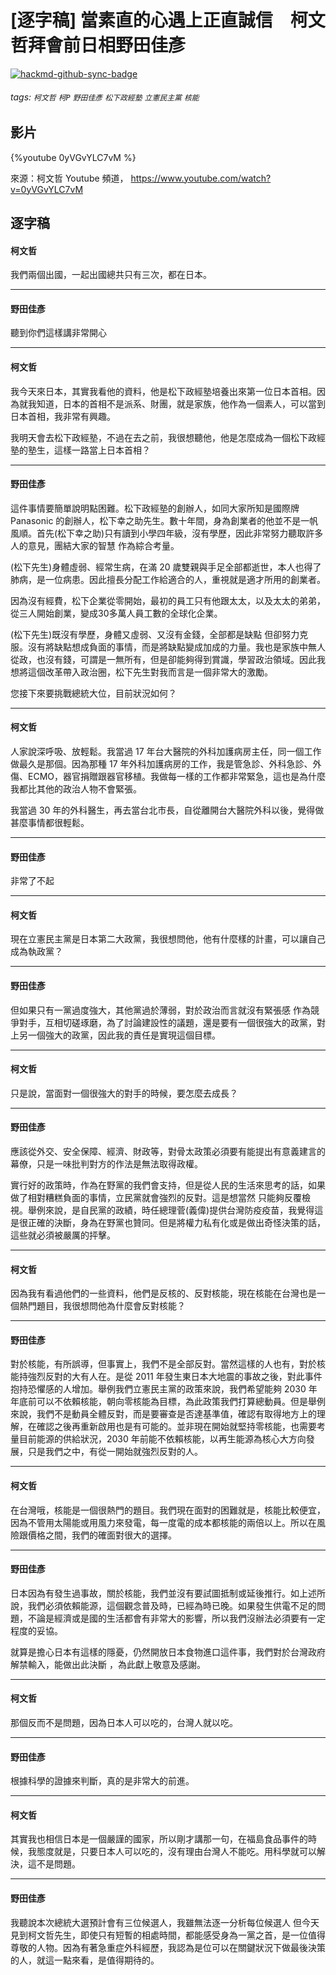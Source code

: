 # [逐字稿] 當素直的心遇上正直誠信　柯文哲拜會前日相野田佳彥

[![hackmd-github-sync-badge](https://hackmd.io/MzNgafJqQ4KFkWIp-loehw/badge)](https://hackmd.io/MzNgafJqQ4KFkWIp-loehw)


###### tags: `柯文哲` `柯P` `野田佳彥` `松下政經塾` `立憲民主黨` `核能`

## 影片
{%youtube 0yVGvYLC7vM %}

來源：柯文哲 Youtube 頻道， https://www.youtube.com/watch?v=0yVGvYLC7vM

## 逐字稿

#### 柯文哲

我們兩個出國，一起出國總共只有三次，都在日本。

---

#### 野田佳彥

聽到你們這樣講非常開心

---

#### 柯文哲

我今天來日本，其實我看他的資料，他是松下政經塾培養出來第一位日本首相。因為就我知道，日本的首相不是派系、財團，就是家族，他作為一個素人，可以當到日本首相，我非常有興趣。

我明天會去松下政經塾，不過在去之前，我很想聽他，他是怎麼成為一個松下政經塾的塾生，這樣一路當上日本首相？

---

#### 野田佳彥

這件事情要簡單說明點困難。松下政經塾的創辦人，如同大家所知是國際牌 Panasonic 的創辦人，松下幸之助先生。數十年間，身為創業者的他並不是一帆風順。首先(松下幸之助)只有讀到小學四年級，沒有學歷，因此非常努力聽取許多人的意見，團結大家的智慧 作為綜合考量。

(松下先生)身體虛弱、經常生病，在滿 20 歲雙親與手足全部都逝世，本人也得了肺病，是一位病患。因此擅長分配工作給適合的人，重視就是適才所用的創業者。

因為沒有經費，松下企業從零開始，最初的員工只有他跟太太，以及太太的弟弟，從三人開始創業，變成30多萬人員工數的全球化企業。

(松下先生)既沒有學歷，身體又虛弱、又沒有金錢，全部都是缺點 但卻努力克服。沒有將缺點想成負面的事情，而是將缺點變成加成的力量。我也是家族中無人從政，也沒有錢，可謂是一無所有，但是卻能夠得到賞識，學習政治領域。因此我想將這個改革帶入政治圈，松下先生對我而言是一個非常大的激勵。

您接下來要挑戰總統大位，目前狀況如何？

---

#### 柯文哲

人家說深呼吸、放輕鬆。我當過 17 年台大醫院的外科加護病房主任，同一個工作做最久是那個。因為那種 17 年外科加護病房的工作，我是管急診、外科急診、外傷、ECMO，器官捐贈跟器官移植。我做每一樣的工作都非常緊急，這也是為什麼我都比其他的政治人物不會緊張。

我當過 30 年的外科醫生，再去當台北市長，自從離開台大醫院外科以後，覺得做甚麼事情都很輕鬆。

---

#### 野田佳彥

非常了不起

---

#### 柯文哲

現在立憲民主黨是日本第二大政黨，我很想問他，他有什麼樣的計畫，可以讓自己成為執政黨？

---

#### 野田佳彥

但如果只有一黨過度強大，其他黨過於薄弱，對於政治而言就沒有緊張感
作為競爭對手，互相切磋琢磨，為了討論建設性的議題，還是要有一個很強大的政黨，對上另一個強大的政黨，因此我的責任是實現這個目標。

---

#### 柯文哲

只是說，當面對一個很強大的對手的時候，要怎麼去成長？

---

#### 野田佳彥

應該從外交、安全保障、經濟、財政等，對骨太政策必須要有能提出有意義建言的幕僚，只是一味批判對方的作法是無法取得政權。

實行好的政策時，作為在野黨的我們會支持，但是從人民的生活來思考的話，如果做了相對糟糕負面的事情，立民黨就會強烈的反對。這是想當然 只能夠反覆檢視。舉例來說，是自民黨的政績，時任總理菅(義偉)提供台灣防疫疫苗，我覺得這是很正確的決斷，身為在野黨也贊同。但是將權力私有化或是做出奇怪決策的話，這些就必須被嚴厲的抨擊。

---

#### 柯文哲

因為我有看過他們的一些資料，他們是反核的、反對核能，現在核能在台灣也是一個熱門題目，我很想問他為什麼會反對核能？

---

#### 野田佳彥

對於核能，有所誤導，但事實上，我們不是全部反對。當然這樣的人也有，對於核能持強烈反對的大有人在。是從 2011 年發生東日本大地震的事故之後，對此事件抱持恐懼感的人增加。舉例我們立憲民主黨的政策來說，我們希望能夠 2030 年年底前可以不依賴核能，朝向零核能為目標，為此政策我們打算總動員。但是舉例來說，我們不是動員全體反對，而是要審查是否達基準值，確認有取得地方上的理解，在確認之後再重新啟用也是有可能的。並非現在開始就堅持零核能，也需要考量目前能源的供給狀況，2030 年前能不依賴核能，以再生能源為核心大方向發展，只是我們之中，有從一開始就強烈反對的人。

---

#### 柯文哲

在台灣哦，核能是一個很熱門的題目。我們現在面對的困難就是，核能比較便宜，因為不管用太陽能或用風力來發電，每一度電的成本都核能的兩倍以上。所以在風險跟價格之間，我們的確面對很大的選擇。

---

#### 野田佳彥

日本因為有發生過事故，關於核能，我們並沒有要試圖抵制或延後推行。如上述所說，我們必須依賴能源，這個觀念普及時，已經為時已晚。如果發生供電不足的問題，不論是經濟或是國的生活都會有非常大的影響，所以我們沒辦法必須要有一定程度的妥協。

就算是擔心日本有這樣的隱憂，仍然開放日本食物進口這件事，我們對於台灣政府解禁輸入，能做出此決斷 ，為此獻上敬意及感謝。

---

#### 柯文哲

那個反而不是問題，因為日本人可以吃的，台灣人就以吃。

---

#### 野田佳彥

根據科學的證據來判斷，真的是非常大的前進。

---

#### 柯文哲

其實我也相信日本是一個嚴謹的國家，所以剛才講那一句，在福島食品事件的時候，我態度就是，只要日本人可以吃的，沒有理由台灣人不能吃。用科學就可以解決，這不是問題。

---

#### 野田佳彥

我聽說本次總統大選預計會有三位候選人，我雖無法逐一分析每位候選人
但今天見到柯文哲先生，即使只有短暫的相處時間，都能感受身為一黨之首，是一位值得尊敬的人物。因為有著急重症外科經歷，我認為是位可以在關鍵狀況下做最後決策的人，就這一點來看，是值得期待的。
